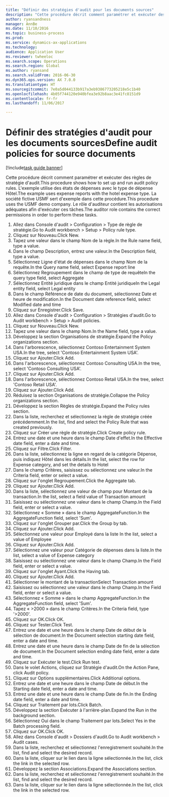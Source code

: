 ```yaml
--- 
title: "Définir des stratégies d'audit pour les documents sources"
description: "Cette procédure décrit comment paramétrer et exécuter des règles de stratégie d'audit."
author: ryansandness
manager: AnnBe
ms.date: 11/10/2016
ms.topic: business-process
ms.prod: 
ms.service: dynamics-ax-applications
ms.technology: 
audience: Application User
ms.reviewer: twheeloc
ms.search.scope: Operations
ms.search.region: Global
ms.author: ryansand
ms.search.validFrom: 2016-06-30
ms.dyn365.ops.version: AX 7.0.0
ms.translationtype: HT
ms.sourcegitcommit: 7e0a5d044133b917a3eb9386773205218e5c1b40
ms.openlocfilehash: 4b05f744120e940bfea3e92b8aac3e41fc8151d9
ms.contentlocale: fr-fr
ms.lasthandoff: 11/06/2017

---
```

# <a name="define-audit-policies-for-source-documents"></a><span data-ttu-id="1c9a0-103">Définir des stratégies d'audit pour les documents sources</span><span class="sxs-lookup"><span data-stu-id="1c9a0-103">Define audit policies for source documents</span></span>

[!include[task guide banner](../../includes/task-guide-banner.md)]

<span data-ttu-id="1c9a0-104">Cette procédure décrit comment paramétrer et exécuter des règles de stratégie d'audit.</span><span class="sxs-lookup"><span data-stu-id="1c9a0-104">This procedure shows how to set up and run audit policy rules.</span></span> <span data-ttu-id="1c9a0-105">L'exemple utilise des états de dépenses avec le type de dépense Hôtel.</span><span class="sxs-lookup"><span data-stu-id="1c9a0-105">The example uses expense reports with the hotel expense type.</span></span> <span data-ttu-id="1c9a0-106">La société fictive USMF sert d'exemple dans cette procédure.</span><span class="sxs-lookup"><span data-stu-id="1c9a0-106">This procedure uses the USMF demo company.</span></span> <span data-ttu-id="1c9a0-107">Le rôle d'auditeur contient les autorisations adéquates afin d'exécuter ces tâches.</span><span class="sxs-lookup"><span data-stu-id="1c9a0-107">The auditor role contains the correct permissions in order to perform these tasks.</span></span>

1. <span data-ttu-id="1c9a0-108">Allez dans Console d'audit > Configuration > Type de règle de stratégie.</span><span class="sxs-lookup"><span data-stu-id="1c9a0-108">Go to Audit workbench > Setup > Policy rule type.</span></span>
2. <span data-ttu-id="1c9a0-109">Cliquez sur Nouveau.</span><span class="sxs-lookup"><span data-stu-id="1c9a0-109">Click New.</span></span>
3. <span data-ttu-id="1c9a0-110">Tapez une valeur dans le champ Nom de la règle.</span><span class="sxs-lookup"><span data-stu-id="1c9a0-110">In the Rule name field, type a value.</span></span>
4. <span data-ttu-id="1c9a0-111">Dans le champ Description, entrez une valeur.</span><span class="sxs-lookup"><span data-stu-id="1c9a0-111">In the Description field, type a value.</span></span>
5. <span data-ttu-id="1c9a0-112">Sélectionnez Ligne d'état de dépenses dans le champ Nom de la requête.</span><span class="sxs-lookup"><span data-stu-id="1c9a0-112">In the Query name field, select Expense report line</span></span>
6. <span data-ttu-id="1c9a0-113">Sélectionnez Regroupement dans le champ de type de requête</span><span class="sxs-lookup"><span data-stu-id="1c9a0-113">In the query type field, select Aggregate</span></span>
7. <span data-ttu-id="1c9a0-114">Sélectionnez Entité juridique dans le champ Entité juridique</span><span class="sxs-lookup"><span data-stu-id="1c9a0-114">In the Legal entity field, select Legal entity</span></span>
8. <span data-ttu-id="1c9a0-115">Dans le champ Référence de date du document, sélectionnez Date et heure de modification.</span><span class="sxs-lookup"><span data-stu-id="1c9a0-115">In the Document date reference field, select Modified date and time</span></span>
9. <span data-ttu-id="1c9a0-116">Cliquez sur Enregistrer.</span><span class="sxs-lookup"><span data-stu-id="1c9a0-116">Click Save.</span></span>
10. <span data-ttu-id="1c9a0-117">Allez dans Console d'audit > Configuration > Stratégies d'audit.</span><span class="sxs-lookup"><span data-stu-id="1c9a0-117">Go to Audit workbench > Setup > Audit policies.</span></span>
11. <span data-ttu-id="1c9a0-118">Cliquez sur Nouveau.</span><span class="sxs-lookup"><span data-stu-id="1c9a0-118">Click New.</span></span>
12. <span data-ttu-id="1c9a0-119">Tapez une valeur dans le champ Nom.</span><span class="sxs-lookup"><span data-stu-id="1c9a0-119">In the Name field, type a value.</span></span>
13. <span data-ttu-id="1c9a0-120">Développez la section Organisations de stratégie.</span><span class="sxs-lookup"><span data-stu-id="1c9a0-120">Expand the Policy organizations section.</span></span>
14. <span data-ttu-id="1c9a0-121">Dans l'arborescence, sélectionnez Contoso Entertainment System USA.</span><span class="sxs-lookup"><span data-stu-id="1c9a0-121">In the tree, select 'Contoso Entertainment System USA'.</span></span>
15. <span data-ttu-id="1c9a0-122">Cliquez sur Ajouter.</span><span class="sxs-lookup"><span data-stu-id="1c9a0-122">Click Add.</span></span>
16. <span data-ttu-id="1c9a0-123">Dans l'arborescence, sélectionnez Contoso Consulting USA.</span><span class="sxs-lookup"><span data-stu-id="1c9a0-123">In the tree, select 'Contoso Consulting USA'.</span></span>
17. <span data-ttu-id="1c9a0-124">Cliquez sur Ajouter.</span><span class="sxs-lookup"><span data-stu-id="1c9a0-124">Click Add.</span></span>
18. <span data-ttu-id="1c9a0-125">Dans l'arborescence, sélectionnez Contoso Retail USA.</span><span class="sxs-lookup"><span data-stu-id="1c9a0-125">In the tree, select 'Contoso Retail USA'.</span></span>
19. <span data-ttu-id="1c9a0-126">Cliquez sur Ajouter.</span><span class="sxs-lookup"><span data-stu-id="1c9a0-126">Click Add.</span></span>
20. <span data-ttu-id="1c9a0-127">Réduisez la section Organisations de stratégie.</span><span class="sxs-lookup"><span data-stu-id="1c9a0-127">Collapse the Policy organizations section.</span></span>
21. <span data-ttu-id="1c9a0-128">Développez la section Règles de stratégie.</span><span class="sxs-lookup"><span data-stu-id="1c9a0-128">Expand the Policy rules section.</span></span>
22. <span data-ttu-id="1c9a0-129">Dans la liste, recherchez et sélectionnez la règle de stratégie créée précédemment.</span><span class="sxs-lookup"><span data-stu-id="1c9a0-129">In the list, find and select the Policy Rule that was created previously.</span></span>
23. <span data-ttu-id="1c9a0-130">Cliquez sur Créer une règle de stratégie.</span><span class="sxs-lookup"><span data-stu-id="1c9a0-130">Click Create policy rule.</span></span>
24. <span data-ttu-id="1c9a0-131">Entrez une date et une heure dans le champ Date d'effet.</span><span class="sxs-lookup"><span data-stu-id="1c9a0-131">In the Effective date field, enter a date and time.</span></span>
25. <span data-ttu-id="1c9a0-132">Cliquez sur Filtre.</span><span class="sxs-lookup"><span data-stu-id="1c9a0-132">Click Filter.</span></span>
26. <span data-ttu-id="1c9a0-133">Dans la liste, sélectionnez la ligne en regard de la catégorie Dépense, puis indiquez Hôtel dans les détails.</span><span class="sxs-lookup"><span data-stu-id="1c9a0-133">In the list, select the row for Expense category, and set the details to Hotel</span></span>
27. <span data-ttu-id="1c9a0-134">Dans le champ Critères, saisissez ou sélectionnez une valeur.</span><span class="sxs-lookup"><span data-stu-id="1c9a0-134">In the Criteria field, enter or select a value.</span></span>
28. <span data-ttu-id="1c9a0-135">Cliquez sur l'onglet Regroupement.</span><span class="sxs-lookup"><span data-stu-id="1c9a0-135">Click the Aggregate tab.</span></span>
29. <span data-ttu-id="1c9a0-136">Cliquez sur Ajouter.</span><span class="sxs-lookup"><span data-stu-id="1c9a0-136">Click Add.</span></span>
30. <span data-ttu-id="1c9a0-137">Dans la liste, sélectionnez une valeur de champ pour Montant de la transaction.</span><span class="sxs-lookup"><span data-stu-id="1c9a0-137">In the list, select a field value of Transaction amount</span></span>
31. <span data-ttu-id="1c9a0-138">Saisissez ou sélectionnez une valeur dans le champ Champ.</span><span class="sxs-lookup"><span data-stu-id="1c9a0-138">In the Field field, enter or select a value.</span></span>
32. <span data-ttu-id="1c9a0-139">Sélectionnez « Somme » dans le champ AggregateFunction.</span><span class="sxs-lookup"><span data-stu-id="1c9a0-139">In the AggregateFunction field, select 'Sum'.</span></span>
33. <span data-ttu-id="1c9a0-140">Cliquez sur l'onglet Grouper par.</span><span class="sxs-lookup"><span data-stu-id="1c9a0-140">Click the Group by tab.</span></span>
34. <span data-ttu-id="1c9a0-141">Cliquez sur Ajouter.</span><span class="sxs-lookup"><span data-stu-id="1c9a0-141">Click Add.</span></span>
35. <span data-ttu-id="1c9a0-142">Sélectionnez une valeur pour Employé dans la liste </span><span class="sxs-lookup"><span data-stu-id="1c9a0-142">In the list, select a value of Employee</span></span> 
36. <span data-ttu-id="1c9a0-143">Cliquez sur Ajouter.</span><span class="sxs-lookup"><span data-stu-id="1c9a0-143">Click Add.</span></span>
37. <span data-ttu-id="1c9a0-144">Sélectionnez une valeur pour Catégorie de dépenses dans la liste.</span><span class="sxs-lookup"><span data-stu-id="1c9a0-144">In the list, select a value of Expense category</span></span>
38. <span data-ttu-id="1c9a0-145">Saisissez ou sélectionnez une valeur dans le champ Champ.</span><span class="sxs-lookup"><span data-stu-id="1c9a0-145">In the Field field, enter or select a value.</span></span>
39. <span data-ttu-id="1c9a0-146">Cliquez sur l'onglet Ayant.</span><span class="sxs-lookup"><span data-stu-id="1c9a0-146">Click the Having tab.</span></span>
40. <span data-ttu-id="1c9a0-147">Cliquez sur Ajouter.</span><span class="sxs-lookup"><span data-stu-id="1c9a0-147">Click Add.</span></span>
41. <span data-ttu-id="1c9a0-148">Sélectionner le montant de la transaction</span><span class="sxs-lookup"><span data-stu-id="1c9a0-148">Select Transaction amount</span></span>
42. <span data-ttu-id="1c9a0-149">Saisissez ou sélectionnez une valeur dans le champ Champ.</span><span class="sxs-lookup"><span data-stu-id="1c9a0-149">In the Field field, enter or select a value.</span></span>
43. <span data-ttu-id="1c9a0-150">Sélectionnez « Somme » dans le champ AggregateFunction.</span><span class="sxs-lookup"><span data-stu-id="1c9a0-150">In the AggregateFunction field, select 'Sum'.</span></span>
44. <span data-ttu-id="1c9a0-151">Tapez « >2000 » dans le champ Critères.</span><span class="sxs-lookup"><span data-stu-id="1c9a0-151">In the Criteria field, type '>2000'.</span></span>
45. <span data-ttu-id="1c9a0-152">Cliquez sur OK.</span><span class="sxs-lookup"><span data-stu-id="1c9a0-152">Click OK.</span></span>
46. <span data-ttu-id="1c9a0-153">Cliquez sur Tester.</span><span class="sxs-lookup"><span data-stu-id="1c9a0-153">Click Test.</span></span>
47. <span data-ttu-id="1c9a0-154">Entrez une date et une heure dans le champ Date de début de la sélection de document.</span><span class="sxs-lookup"><span data-stu-id="1c9a0-154">In the Document selection starting date field, enter a date and time.</span></span>
48. <span data-ttu-id="1c9a0-155">Entrez une date et une heure dans le champ Date de fin de la sélection de document.</span><span class="sxs-lookup"><span data-stu-id="1c9a0-155">In the Document selection ending date field, enter a date and time.</span></span>
49. <span data-ttu-id="1c9a0-156">Cliquez sur Exécuter le test.</span><span class="sxs-lookup"><span data-stu-id="1c9a0-156">Click Run test.</span></span>
50. <span data-ttu-id="1c9a0-157">Dans le volet Actions, cliquez sur Stratégie d'audit.</span><span class="sxs-lookup"><span data-stu-id="1c9a0-157">On the Action Pane, click Audit policy.</span></span>
51. <span data-ttu-id="1c9a0-158">Cliquez sur Options supplémentaires.</span><span class="sxs-lookup"><span data-stu-id="1c9a0-158">Click Additional options.</span></span>
52. <span data-ttu-id="1c9a0-159">Entrez une date et une heure dans le champ Date de début.</span><span class="sxs-lookup"><span data-stu-id="1c9a0-159">In the Starting date field, enter a date and time.</span></span>
53. <span data-ttu-id="1c9a0-160">Entrez une date et une heure dans le champ Date de fin.</span><span class="sxs-lookup"><span data-stu-id="1c9a0-160">In the Ending date field, enter a date and time.</span></span>
54. <span data-ttu-id="1c9a0-161">Cliquez sur Traitement par lots.</span><span class="sxs-lookup"><span data-stu-id="1c9a0-161">Click Batch.</span></span>
55. <span data-ttu-id="1c9a0-162">Développez la section Exécuter à l'arrière-plan.</span><span class="sxs-lookup"><span data-stu-id="1c9a0-162">Expand the Run in the background section.</span></span>
56. <span data-ttu-id="1c9a0-163">Sélectionnez Oui dans le champ Traitement par lots.</span><span class="sxs-lookup"><span data-stu-id="1c9a0-163">Select Yes in the Batch processing field.</span></span>
57. <span data-ttu-id="1c9a0-164">Cliquez sur OK.</span><span class="sxs-lookup"><span data-stu-id="1c9a0-164">Click OK.</span></span>
58. <span data-ttu-id="1c9a0-165">Allez dans Console d'audit > Dossiers d'audit.</span><span class="sxs-lookup"><span data-stu-id="1c9a0-165">Go to Audit workbench > Audit cases.</span></span>
59. <span data-ttu-id="1c9a0-166">Dans la liste, recherchez et sélectionnez l'enregistrement souhaité.</span><span class="sxs-lookup"><span data-stu-id="1c9a0-166">In the list, find and select the desired record.</span></span>
60. <span data-ttu-id="1c9a0-167">Dans la liste, cliquer sur le lien dans la ligne sélectionnée.</span><span class="sxs-lookup"><span data-stu-id="1c9a0-167">In the list, click the link in the selected row.</span></span>
61. <span data-ttu-id="1c9a0-168">Développez la section Associations.</span><span class="sxs-lookup"><span data-stu-id="1c9a0-168">Expand the Associations section.</span></span>
62. <span data-ttu-id="1c9a0-169">Dans la liste, recherchez et sélectionnez l'enregistrement souhaité.</span><span class="sxs-lookup"><span data-stu-id="1c9a0-169">In the list, find and select the desired record.</span></span>
63. <span data-ttu-id="1c9a0-170">Dans la liste, cliquer sur le lien dans la ligne sélectionnée.</span><span class="sxs-lookup"><span data-stu-id="1c9a0-170">In the list, click the link in the selected row.</span></span>


